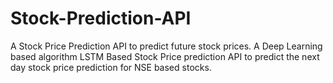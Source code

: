 # Stock-Prediction-API
A Stock Price Prediction API to predict future stock prices. A Deep Learning based algorithm LSTM Based Stock Price prediction API to predict the next day stock price prediction for NSE based stocks.
